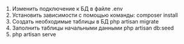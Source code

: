 1. Изменить подключение к БД в файле .env
2. Установить зависимости с помощью команды: composer install
3. Создать необходимые таблицы в БД php artisan migrate
4. Заполнить таблицы начальными данными php artisan db:seed
5.  php artisan serve
